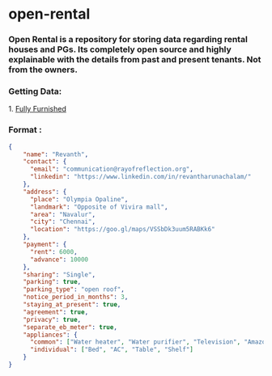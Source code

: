 # open-rental

### Open Rental is a repository for storing data regarding rental houses and PGs. Its completely open source and highly explainable with the details from past and present tenants. Not from the owners.

### Getting Data:

1\. [Fully Furnished](https://api.gitrows.com/@github/rayofreflection/open-rental/fully-furnished/data.json)

### Format :

```JSON
{
    "name": "Revanth",
    "contact": {
      "email": "communication@rayofreflection.org", 
      "linkedin": "https://www.linkedin.com/in/revantharunachalam/"   
    },
    "address": {
      "place": "Olympia Opaline", 
      "landmark": "Opposite of Vivira mall", 
      "area": "Navalur", 
      "city": "Chennai", 
      "location": "https://goo.gl/maps/VSSbDk3uum5RABKk6"
    },
    "payment": {
      "rent": 6000, 
      "advance": 10000
    },
    "sharing": "Single", 
    "parking": true, 
    "parking_type": "open roof",
    "notice_period_in_months": 3,
    "staying_at_present": true, 
    "agreement": true, 
    "privacy": true,
    "separate_eb_meter": true,
    "appliances": {
      "common": ["Water heater", "Water purifier", "Television", "Amazon fire TV stick", "Shoe rack", "Washing machine"], 
      "individual": ["Bed", "AC", "Table", "Shelf"]
    }
}
```
